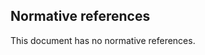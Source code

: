 ## Normative references
<!-- file name: normative-references.md -->

This document has no normative references.